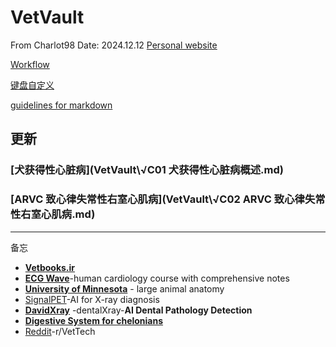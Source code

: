 # VetVault
From Charlot98
Date: 2024.12.12
[Personal website](https://charlot98.github.io/)

[Workflow](Workflow.md)

[键盘自定义](键盘自定义.md)

[guidelines for markdown](Guidelines%20for%20markdown.md)

## 更新
### [犬获得性心脏病](VetVault\√C01 犬获得性心脏病概述.md)
### [ARVC 致心律失常性右室心肌病](VetVault\√C02 ARVC 致心律失常性右室心肌病.md)

---
备忘
- **[Vetbooks.ir](http://Vetbooks.ir)**
- **[ECG Wave](https://ecgwaves.com/)**-human cardiology course with comprehensive notes
- **[University of Minnesota](https://pressbooks.umn.edu/largeanimalanatomy/chapter/thorax/)** - large animal anatomy
- [SignalPET](https://www.signalpet.com/products/signalray/)-AI for X-ray diagnosis
- **[DavidXray](https://davidxray.com/dental-x-ray-positioning-guide-canine-incisors-101-103/#)** -dentalXray-**AI Dental Pathology Detection**
- [**Digestive System for chelonians**](https://campus.murraystate.edu/faculty/tderting/anatomyatlas/digestiv.htm)
- [Reddit](https://www.reddit.com/r/VetTech/)-r/VetTech

